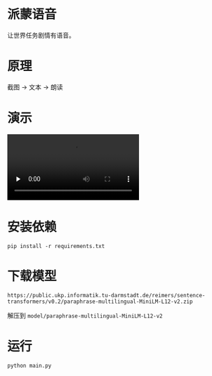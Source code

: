 # 派蒙语音

让世界任务剧情有语音。

# 原理

截图 -> 文本 -> 朗读

# 演示

<video id="video" controls="" preload="none">
    <source id="mp4" src="./assets/paimon-voice-demo.mp4" type="video/mp4">
</video>

# 安装依赖

```
pip install -r requirements.txt
```

# 下载模型


`https://public.ukp.informatik.tu-darmstadt.de/reimers/sentence-transformers/v0.2/paraphrase-multilingual-MiniLM-L12-v2.zip`

解压到 `model/paraphrase-multilingual-MiniLM-L12-v2`


# 运行

```
python main.py
```